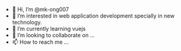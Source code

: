 - 👋 Hi, I’m @mk-ong007
- 👀 I’m interested in web application development specially in new technology.
- 🌱 I’m currently learning vuejs
- 💞️ I’m looking to collaborate on ...
- 📫 How to reach me ...

<!---
mk-ong007/mk-ong007 is a ✨ special ✨ repository because its `README.md` (this file) appears on your GitHub profile.
You can click the Preview link to take a look at your changes.
--->
